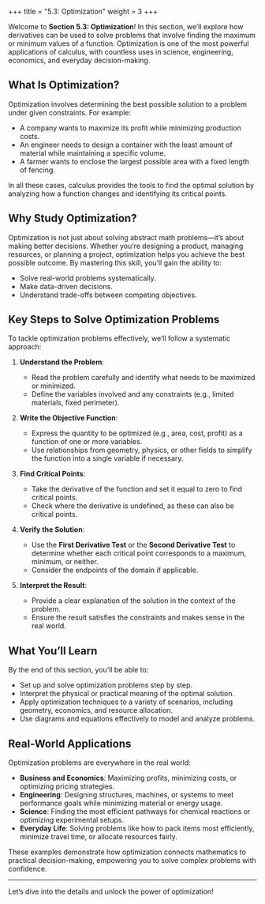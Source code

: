 +++
title = "5.3: Optimization"
weight = 3
+++

Welcome to **Section 5.3: Optimization**! In this section, we’ll explore how derivatives can be used to solve problems that involve finding the maximum or minimum values of a function. Optimization is one of the most powerful applications of calculus, with countless uses in science, engineering, economics, and everyday decision-making.

## What Is Optimization?

Optimization involves determining the best possible solution to a problem under given constraints. For example:
- A company wants to maximize its profit while minimizing production costs.
- An engineer needs to design a container with the least amount of material while maintaining a specific volume.
- A farmer wants to enclose the largest possible area with a fixed length of fencing.

In all these cases, calculus provides the tools to find the optimal solution by analyzing how a function changes and identifying its critical points.

## Why Study Optimization?

Optimization is not just about solving abstract math problems—it’s about making better decisions. Whether you’re designing a product, managing resources, or planning a project, optimization helps you achieve the best possible outcome. By mastering this skill, you’ll gain the ability to:
- Solve real-world problems systematically.
- Make data-driven decisions.
- Understand trade-offs between competing objectives.

## Key Steps to Solve Optimization Problems

To tackle optimization problems effectively, we’ll follow a systematic approach:
1. **Understand the Problem**:  
   - Read the problem carefully and identify what needs to be maximized or minimized.  
   - Define the variables involved and any constraints (e.g., limited materials, fixed perimeter).  

2. **Write the Objective Function**:  
   - Express the quantity to be optimized (e.g., area, cost, profit) as a function of one or more variables.  
   - Use relationships from geometry, physics, or other fields to simplify the function into a single variable if necessary.  

3. **Find Critical Points**:  
   - Take the derivative of the function and set it equal to zero to find critical points.  
   - Check where the derivative is undefined, as these can also be critical points.  

4. **Verify the Solution**:  
   - Use the **First Derivative Test** or the **Second Derivative Test** to determine whether each critical point corresponds to a maximum, minimum, or neither.  
   - Consider the endpoints of the domain if applicable.  

5. **Interpret the Result**:  
   - Provide a clear explanation of the solution in the context of the problem.  
   - Ensure the result satisfies the constraints and makes sense in the real world.

## What You’ll Learn

By the end of this section, you’ll be able to:
- Set up and solve optimization problems step by step.
- Interpret the physical or practical meaning of the optimal solution.
- Apply optimization techniques to a variety of scenarios, including geometry, economics, and resource allocation.
- Use diagrams and equations effectively to model and analyze problems.

## Real-World Applications

Optimization problems are everywhere in the real world:
- **Business and Economics**: Maximizing profits, minimizing costs, or optimizing pricing strategies.
- **Engineering**: Designing structures, machines, or systems to meet performance goals while minimizing material or energy usage.
- **Science**: Finding the most efficient pathways for chemical reactions or optimizing experimental setups.
- **Everyday Life**: Solving problems like how to pack items most efficiently, minimize travel time, or allocate resources fairly.

These examples demonstrate how optimization connects mathematics to practical decision-making, empowering you to solve complex problems with confidence.

---

Let’s dive into the details and unlock the power of optimization!
